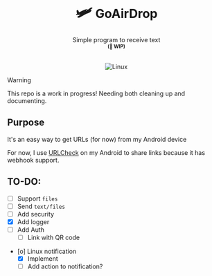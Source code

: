 <div align="center">
    <h1><b><span style="font-size: 1.3em">🛩️</span> GoAirDrop</b></h1>
    <span>Simple program to receive text<b><span style="font-size: 0.8em"> <br>(🚧 WIP)</span></b></span>
<br>
<br>

![Linux](https://img.shields.io/badge/-Linux-grey?logo=linux)

</div>

> [!WARNING]
> This repo is a work in progress!
> Needing both cleaning up and documenting.

## Purpose

It's an easy way to get URLs (for now) from my Android device

For now, I use [URLCheck](https://github.com/TrianguloY/URLCheck) on my Android to share links because it has webhook support.

## TO-DO:

- [ ] Support `files`
- [ ] Send `text/files`
- [ ] Add security
- [x] Add logger
- [ ] Add Auth
  - [ ] Link with QR code
- [o] Linux notification
  - [x] Implement
  - [ ] Add action to notification?

